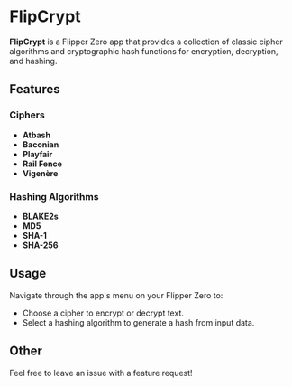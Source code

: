 # FlipCrypt

**FlipCrypt** is a Flipper Zero app that provides a collection of classic cipher algorithms and cryptographic hash functions for encryption, decryption, and hashing.

## Features

### Ciphers
- **Atbash**
- **Baconian**
- **Playfair**
- **Rail Fence**
- **Vigenère**

### Hashing Algorithms
- **BLAKE2s**
- **MD5**
- **SHA-1**
- **SHA-256**

## Usage
Navigate through the app's menu on your Flipper Zero to:
- Choose a cipher to encrypt or decrypt text.
- Select a hashing algorithm to generate a hash from input data.

## Other
Feel free to leave an issue with a feature request!
